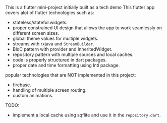 This is a flutter mini-project initially built as a tech demo
This flutter app covers alot of flutter technologies such as:

- stateless/stateful widgets.
- proper constrained UI design that allows the app to work seamlessly on different screen sizes.
- global theme values for multiple widgets.
- streams with rxjava and `StreamBuilder`.
- BloC pattern with provider and InheritedWidget.
- repository pattern with multiple sources and local caches.
- code is properly structured in dart packages.
- proper date and time formatting using Intl package.

popular technologies that are NOT implemented in this project:
- firebase.
- handling of multiple screen routing.
- custom animations.

TODO:

- implement a local cache using sqflite and use it in the `repository.dart`.

